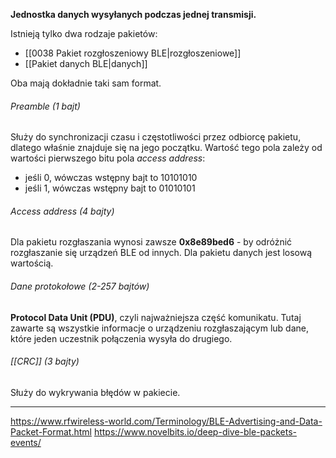**Jednostka danych wysyłanych podczas jednej transmisji.**

Istnieją tylko dwa rodzaje pakietów:
- [[0038 Pakiet rozgłoszeniowy BLE|rozgłoszeniowe]] 
- [[Pakiet danych BLE|danych]] 

Oba mają dokładnie taki sam format.

###### Preamble (1 bajt)
Służy do synchronizacji czasu i częstotliwości przez odbiorcę pakietu, dlatego właśnie znajduje się na jego początku. Wartość tego pola zależy od wartości pierwszego bitu pola *access address*:
- jeśli 0, wówczas wstępny bajt to 10101010 
- jeśli 1, wówczas wstępny bajt to 01010101

###### Access address (4 bajty)
Dla pakietu rozgłaszania wynosi zawsze **0x8e89bed6** - by odróżnić rozgłaszanie się urządzeń BLE od innych.
Dla pakietu danych jest losową wartością.

###### Dane protokołowe (2-257 bajtów)
**Protocol Data Unit (PDU)**, czyli najważniejsza część komunikatu. Tutaj zawarte są wszystkie informacje o urządzeniu rozgłaszającym lub dane, które jeden uczestnik połączenia wysyła do drugiego.

###### [[CRC]] (3 bajty)
Służy do wykrywania błędów w pakiecie.

---
https://www.rfwireless-world.com/Terminology/BLE-Advertising-and-Data-Packet-Format.html
https://www.novelbits.io/deep-dive-ble-packets-events/